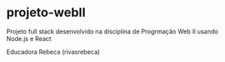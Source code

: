 # projeto-webII
Projeto full stack desenvolvido na disciplina de Progrmação Web II usando Node.js e React

Educadora Rebeca (rivasrebeca)
